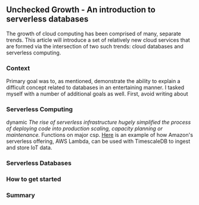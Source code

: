 ## Unchecked Growth - An introduction to serverless databases

The growth of cloud computing has been comprised of many, separate trends. This article will introduce a set of relatively new cloud services that are formed via the intersection of two such trends: cloud databases and serverless computing.

### Context

Primary goal was to, as mentioned, demonstrate the ability to explain a difficult concept related to databases in an entertaining manner. I tasked myself with a number of additional goals as well. First, avoid writing about 

### Serverless Computing

dynamic *The rise of serverless infrastructure hugely simplified the process of deploying code into production scaling, capacity planning or maintenance.* Functions on major csp. [Here](https://blog.timescale.com/blog/using-aws-lambda-with-timescale-cloud-for-iot-data/) is an example of how Amazon's serverless offering, AWS Lambda, can be used with TimescaleDB to ingest
and store IoT data.

### Serverless Databases

### How to get started

### Summary

